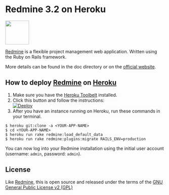 
# Redmine 3.2 on Heroku

<img src="https://cloud.githubusercontent.com/assets/296432/3865668/0fbd67c8-1fa3-11e4-9d4e-b33353725c60.png" width="75"/>

[Redmine] is a flexible project management web application. Written using the Ruby on Rails framework.

More details can be found in the doc directory or on the [official website](http://www.redmine.org).

## How to deploy [Redmine] on [Heroku]

1. Make sure you have the [Heroku Toolbelt] installed.
2. Click this button and follow the instructions: <BR/> [![Deploy](https://www.herokucdn.com/deploy/button.svg)](https://heroku.com/deploy)
3. After you have an instance running on Heroku, run these commands in your terminal.

```
$ heroku git:clone -a <YOUR-APP-NAME>
$ cd <YOUR-APP-NAME>
$ heroku run rake redmine:load_default_data
$ heroku run rake redmine:plugins:migrate RAILS_ENV=production
```

You can now log into your Redmine installation using the initial user account (username: `admin`,  password: `admin`).

## License

Like [Redmine], this is open source and released under the terms of the [GNU General Public License v2 (GPL)](http://www.gnu.org/licenses/old-licenses/gpl-2.0.html)

[Redmine]: http://www.redmine.org
[Heroku]: https://www.heroku.com
[Heroku Toolbelt]: https://toolbelt.heroku.com
